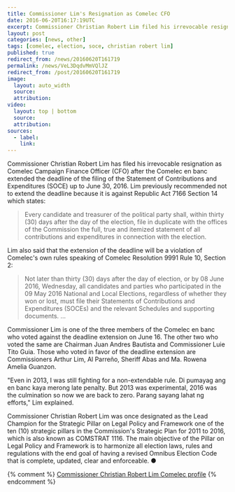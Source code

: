 ```yaml
---
title: Commissioner Lim's Resignation as Comelec CFO
date: 2016-06-20T16:17:19UTC
excerpt: Commissioner Christian Robert Lim filed his irrevocable resignation as Comelec Campaign Finance Officer June 20, 2016.
layout: post
categories: [news, other]
tags: [comelec, election, soce, christian robert lim]
published: true
redirect_from: /news/20160620T161719
permalink: /news/VeL3DqdvMmVQlJZ
redirect_from: /post/20160620T161719
image:
  layout: auto_width
  source:
  attribution:
video:
  layout: top | bottom
  source:
  attribution:
sources:
  - label:
    link:
---
```


Commissioner Christian Robert Lim has filed his irrevocable resignation as Comelec Campaign Finance Officer (CFO) after the Comelec en banc extended the deadline of the filing of the Statement of Contributions and Expenditures (SOCE) up to June 30, 2016.
Lim previously recommended not to extend the deadline because it is against Republic Act 7166 Section 14 which states:

> Every candidate and treasurer of the political party shall, within thirty (30) days after the day of the election, file in duplicate with the offices of the Commission the full, true and itemized statement of all contributions and expenditures in connection with the election.

Lim also said that the extension of the deadline will be a violation of Comelec's own rules speaking of Comelec Resolution 9991 Rule 10, Section 2:

> Not later than thirty (30) days after the day of election, or by 08 June 2016, Wednesday, all candidates and parties who participated in the 09 May 2016 National and Local Elections, regardless of whether they won or lost, must file their Statements of Contributions and Expenditures (SOCEs) and the relevant Schedules and supporting documents. ...

Commissioner Lim is one of the three members of the Comelec en banc who voted against the deadline extension on June 16.
The other two who voted the same are Chairman Juan Andres Bautista and Commissioner Luie Tito Guia.
Those who voted in favor of the deadline extension are Commissioners Arthur Lim, Al Parreño, Sheriff Abas and Ma. Rowena Amelia Guanzon.

"Even in 2013, I was still fighting for a non-extendable rule. Di pumayag ang en banc kaya merong late penalty. But 2013 was experimental, 2016 was the culmination so now we are back to zero. Parang sayang lahat ng efforts," Lim explained.

Commissioner Christian Robert Lim was once designated as the Lead Champion for the Strategic Pillar on Legal Policy and Framework one of the ten (10) strategic pillars in the Commission's Strategic Plan for 2011 to 2016, which is also known as COMSTRAT 1116. The main objective of the Pillar on Legal Policy and Framework is to harmonize all election laws, rules and regulations with the end goal of having a revised Omnibus Election Code that is complete, updated, clear and enforceable.
&#x25cf; 



{% comment %}
[Commissioner Christian Robert Lim Comelec profile](http://www.comelec.gov.ph/?r=AboutCOMELEC/CommissionMembers/LimProfile)
{% endcomment %}


